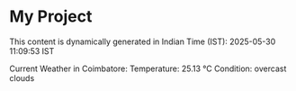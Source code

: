 # My Project

This content is dynamically generated in Indian Time (IST): 2025-05-30 11:09:53 IST


Current Weather in Coimbatore:
Temperature: 25.13 °C
Condition: overcast clouds
